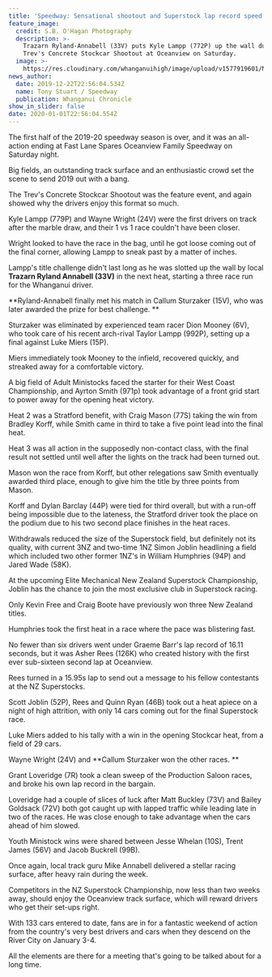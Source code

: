 ```yaml
---
title: 'Speedway: Sensational shootout and Superstock lap record speed at Oceanview '
feature_image:
  credit: S.B. O'Hagan Photography
  description: >-
    Trazarn Ryland-Annabell (33V) puts Kyle Lampp (772P) up the wall during the
    Trev's Concrete Stockcar Shootout at Oceanview on Saturday.
  image: >-
    https://res.cloudinary.com/whanganuihigh/image/upload/v1577919601/News/Trazarn_Ryland_Chron_23.12.19.jpg
news_author:
  date: 2019-12-22T22:56:04.534Z
  name: Tony Stuart / Speedway
  publication: Whanganui Chronicle
show_in_slider: false
date: 2020-01-01T22:56:04.554Z
---
```

The first half of the 2019-20 speedway season is over, and it was an all-action ending at Fast Lane Spares Oceanview Family Speedway on Saturday night.

Big fields, an outstanding track surface and an enthusiastic crowd set the scene to send 2019 out with a bang.

The Trev's Concrete Stockcar Shootout was the feature event, and again showed why the drivers enjoy this format so much.

Kyle Lampp (779P) and Wayne Wright (24V) were the first drivers on track after the marble draw, and their 1 vs 1 race couldn't have been closer.

Wright looked to have the race in the bag, until he got loose coming out of the final corner, allowing Lampp to sneak past by a matter of inches.

Lampp's title challenge didn't last long as he was slotted up the wall by local **Trazarn Ryland Annabell (33V)** in the next heat, starting a three race run for the Whanganui driver.

**Ryland-Annabell finally met his match in Callum Sturzaker (15V), who was later awarded the prize for best challenge.**

Sturzaker was eliminated by experienced team racer Dion Mooney (6V), who took care of his recent arch-rival Taylor Lampp (992P), setting up a final against Luke Miers (15P).

Miers immediately took Mooney to the infield, recovered quickly, and streaked away for a comfortable victory.

A big field of Adult Ministocks faced the starter for their West Coast Championship, and Ayrton Smith (971p) took advantage of a front grid start to power away for the opening heat victory.

Heat 2 was a Stratford benefit, with Craig Mason (77S) taking the win from Bradley Korff, while Smith came in third to take a five point lead into the final heat.

Heat 3 was all action in the supposedly non-contact class, with the final result not settled until well after the lights on the track had been turned out.

Mason won the race from Korff, but other relegations saw Smith eventually awarded third place, enough to give him the title by three points from Mason.

Korff and Dylan Barclay (44P) were tied for third overall, but with a run-off being impossible due to the lateness, the Stratford driver took the place on the podium due to his two second place finishes in the heat races.

Withdrawals reduced the size of the Superstock field, but definitely not its quality, with current 3NZ and two-time 1NZ Simon Joblin headlining a field which included two other former 1NZ's in William Humphries (94P) and Jared Wade (58K).

At the upcoming Elite Mechanical New Zealand Superstock Championship, Joblin has the chance to join the most exclusive club in Superstock racing.

Only Kevin Free and Craig Boote have previously won three New Zealand titles.

Humphries took the first heat in a race where the pace was blistering fast.

No fewer than six drivers went under Graeme Barr's lap record of 16.11 seconds, but it was Asher Rees (126K) who created history with the first ever sub-sixteen second lap at Oceanview.

Rees turned in a 15.95s lap to send out a message to his fellow contestants at the NZ Superstocks.

Scott Joblin (52P), Rees and Quinn Ryan (46B) took out a heat apiece on a night of high attrition, with only 14 cars coming out for the final Superstock race.

Luke Miers added to his tally with a win in the opening Stockcar heat, from a field of 29 cars.

Wayne Wright (24V) and **Callum Sturzaker won the other races.**

Grant Loveridge (7R) took a clean sweep of the Production Saloon races, and broke his own lap record in the bargain.

Loveridge had a couple of slices of luck after Matt Buckley (73V) and Bailey Goldsack (72V) both got caught up with lapped traffic while leading late in two of the races. He was close enough to take advantage when the cars ahead of him slowed.

Youth Ministock wins were shared between Jesse Whelan (10S), Trent James (56V) and Jacob Buckrell (99B).

Once again, local track guru Mike Annabell delivered a stellar racing surface, after heavy rain during the week.

Competitors in the NZ Superstock Championship, now less than two weeks away, should enjoy the Oceanview track surface, which will reward drivers who get their set-ups right.

With 133 cars entered to date, fans are in for a fantastic weekend of action from the country's very best drivers and cars when they descend on the River City on January 3-4.

All the elements are there for a meeting that's going to be talked about for a long time.
